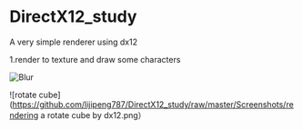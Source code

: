 # DirectX12_study
A very simple renderer using dx12

1.render to texture and draw some characters

![Blur](https://github.com/lijipeng787/DirectX11Study/raw/master/Screenshots/blur.png)

![rotate cube](https://github.com/lijipeng787/DirectX12_study/raw/master/Screenshots/rendering a rotate cube by dx12.png）
